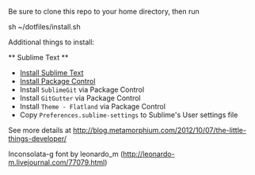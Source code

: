Be sure to clone this repo to your home directory, then run

  sh ~/dotfiles/install.sh

Additional things to install:

** Sublime Text **

* [Install Sublime Text](http://www.sublimetext.com)
* [Install Package Control](https://sublime.wbond.net/installation)
* Install `SublimeGit` via Package Control
* Install `GitGutter` via Package Control
* Install `Theme - Flatland` via Package Control
* Copy `Preferences.sublime-settings` to Sublime's User settings file

See more details at http://blog.metamorphium.com/2012/10/07/the-little-things-developer/

Inconsolata-g font by leonardo_m (http://leonardo-m.livejournal.com/77079.html)